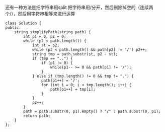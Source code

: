 还有一种方法是把字符串用split 把字符串用/分开，然后删除掉空的（连续两个/），然后用字符串相等来进行运算
    
    class Solution {
    public:
        string simplifyPath(string path) {
            int p1 = 0, p2 = 0;
            while (p2 < path.length()) {
                int st = p2;
                while (p2 < path.length() && path[p2] != '/') p2++;
                string tmp = path.substr(st, p2 - st);
                if (tmp == "..") {
                    if (p1 != 0) {
                        while(p1-- >= 0 && path[p1] != '/');
                    } 
                } else if (tmp.length() != 0 && tmp != ".") {
                    path[p1++] = '/';
                    for (int i = 0; i < tmp.length(); i++) {
                        path[p1++] = tmp[i];
                    }
                }
                p2++;
            }
            path = path.substr(0, p1).empty() ? "/" : path.substr(0, p1);
            return path;
        }
    };